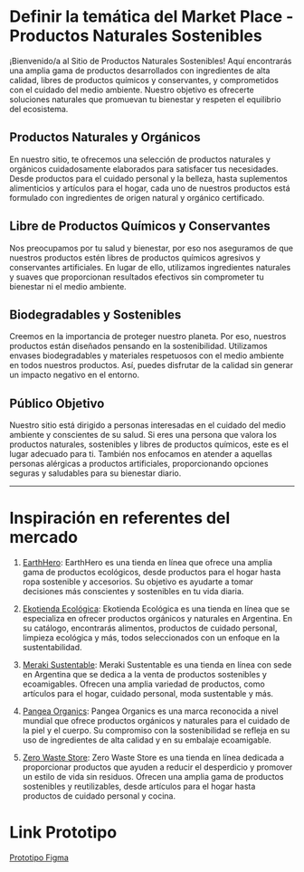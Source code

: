 # Definir la temática del Market Place - Productos Naturales Sostenibles

¡Bienvenido/a al Sitio de Productos Naturales Sostenibles! Aquí encontrarás una amplia gama de productos desarrollados con ingredientes de alta calidad, libres de productos químicos y conservantes, y comprometidos con el cuidado del medio ambiente. Nuestro objetivo es ofrecerte soluciones naturales que promuevan tu bienestar y respeten el equilibrio del ecosistema.

## Productos Naturales y Orgánicos

En nuestro sitio, te ofrecemos una selección de productos naturales y orgánicos cuidadosamente elaborados para satisfacer tus necesidades. Desde productos para el cuidado personal y la belleza, hasta suplementos alimenticios y artículos para el hogar, cada uno de nuestros productos está formulado con ingredientes de origen natural y orgánico certificado.

## Libre de Productos Químicos y Conservantes

Nos preocupamos por tu salud y bienestar, por eso nos aseguramos de que nuestros productos estén libres de productos químicos agresivos y conservantes artificiales. En lugar de ello, utilizamos ingredientes naturales y suaves que proporcionan resultados efectivos sin comprometer tu bienestar ni el medio ambiente.

## Biodegradables y Sostenibles

Creemos en la importancia de proteger nuestro planeta. Por eso, nuestros productos están diseñados pensando en la sostenibilidad. Utilizamos envases biodegradables y materiales respetuosos con el medio ambiente en todos nuestros productos. Así, puedes disfrutar de la calidad sin generar un impacto negativo en el entorno.

## Público Objetivo

Nuestro sitio está dirigido a personas interesadas en el cuidado del medio ambiente y conscientes de su salud. Si eres una persona que valora los productos naturales, sostenibles y libres de productos químicos, este es el lugar adecuado para ti. También nos enfocamos en atender a aquellas personas alérgicas a productos artificiales, proporcionando opciones seguras y saludables para su bienestar diario.

--------------------------------------------------------------------------------------------------------------------------


# Inspiración en referentes del mercado


1. [EarthHero](https://earthhero.com/): EarthHero es una tienda en línea que ofrece una amplia gama de productos ecológicos, desde productos para el hogar hasta ropa sostenible y accesorios. Su objetivo es ayudarte a tomar decisiones más conscientes y sostenibles en tu vida diaria.

2. [Ekotienda Ecológica](https://ekotiendaecologica.com.ar/): Ekotienda Ecológica es una tienda en línea que se especializa en ofrecer productos orgánicos y naturales en Argentina. En su catálogo, encontrarás alimentos, productos de cuidado personal, limpieza ecológica y más, todos seleccionados con un enfoque en la sustentabilidad.

3. [Meraki Sustentable](https://merakisustentable.com/ar/): Meraki Sustentable es una tienda en línea con sede en Argentina que se dedica a la venta de productos sostenibles y ecoamigables. Ofrecen una amplia variedad de productos, como artículos para el hogar, cuidado personal, moda sustentable y más.

4. [Pangea Organics](https://pangeaorganics.com/): Pangea Organics es una marca reconocida a nivel mundial que ofrece productos orgánicos y naturales para el cuidado de la piel y el cuerpo. Su compromiso con la sostenibilidad se refleja en su uso de ingredientes de alta calidad y en su embalaje ecoamigable.

5. [Zero Waste Store](https://zerowastestore.com/): Zero Waste Store es una tienda en línea dedicada a proporcionar productos que ayuden a reducir el desperdicio y promover un estilo de vida sin residuos. Ofrecen una amplia gama de productos sostenibles y reutilizables, desde artículos para el hogar hasta productos de cuidado personal y cocina.



# Link Prototipo

[Prototipo Figma](https://www.figma.com/proto/Or3DP5UXYQx67D8GAPDmMR/Wireframe-Baja?page-id=71%3A84&type=design&node-id=113-12&viewport=499%2C-3141%2C0.46&scaling=scale-down-width&starting-point-node-id=113%3A12&mode=design&t=35EC0xtYlf7TIGDT-1)












